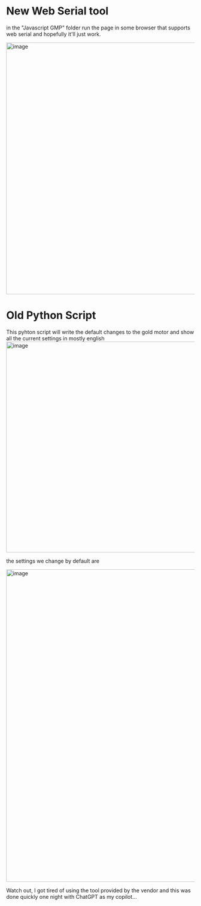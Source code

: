 <h1> New Web Serial tool </h1>

in the "Javascript GMP" folder run the page in some browser that supports web serial and hopefully it'll just work. 

<img width="671" alt="image" src="https://github.com/KinkyMakers/OSSM-hardware/assets/43324815/de769499-766b-4020-82d9-6c93fbce37e2">





<h1> Old Python Script </h1>
This pyhton script will write the default changes to the gold motor and show all the current settings in mostly english

<img width="562" alt="image" src="https://github.com/KinkyMakers/OSSM-hardware/assets/43324815/760285fd-a345-4b9e-970f-49f8bb179fde">


the settings we change by default are

<img width="833" alt="image" src="https://github.com/KinkyMakers/OSSM-hardware/assets/43324815/9159c148-4204-4781-b8f3-6138b41f65d1">


Watch out, I got tired of using the tool provided by the vendor and this was done quickly one night with ChatGPT as my copilot...
